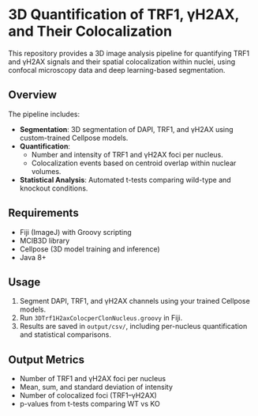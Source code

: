 # 3D Quantification of TRF1, γH2AX, and Their Colocalization

This repository provides a 3D image analysis pipeline for quantifying TRF1 and γH2AX signals and their spatial colocalization within nuclei, using confocal microscopy data and deep learning-based segmentation.

## Overview

The pipeline includes:

- **Segmentation**: 3D segmentation of DAPI, TRF1, and γH2AX using custom-trained Cellpose models.
- **Quantification**:
  - Number and intensity of TRF1 and γH2AX foci per nucleus.
  - Colocalization events based on centroid overlap within nuclear volumes.
- **Statistical Analysis**: Automated t-tests comparing wild-type and knockout conditions.

## Requirements

- Fiji (ImageJ) with Groovy scripting
- MCIB3D library
- Cellpose (3D model training and inference)
- Java 8+

## Usage

1. Segment DAPI, TRF1, and γH2AX channels using your trained Cellpose models.
2. Run `3DTrf1H2axColocperClonNucleus.groovy` in Fiji.
3. Results are saved in `output/csv/`, including per-nucleus quantification and statistical comparisons.

## Output Metrics

- Number of TRF1 and γH2AX foci per nucleus
- Mean, sum, and standard deviation of intensity
- Number of colocalized foci (TRF1–γH2AX)
- p-values from t-tests comparing WT vs KO



